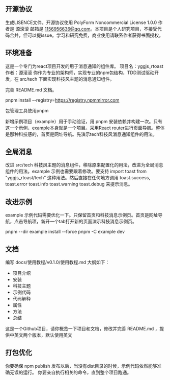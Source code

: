 ## 开源协议
生成LISENCE文件。开源协议使用 PolyForm Noncommercial License 1.0.0  作者是 源滚滚 邮箱是 1156956636@qq.com。本项目是个人研究项目，不接受代码合并，但可以提issue。学习和研究免费，商业使用请联系作者获得书面授权。

## 环境准备
这是一个专门为react项目开发的用于消息通知的组件库。
项目名：yggjs_rtoast
作者：源滚滚
你作为专业的架构师，实现专业的npm包结构，TDD测试驱动开发，在 src/tech 下面实现科技风主题的消息通知组件。

完善 README.md 文档。

pnpm install --registry=https://registry.npmmirror.com

包管理工具使用pnpm

新增示例项目（example）用于手动验证，用 pnpm 安装依赖并构建一次。只有这一个示例，example本身就是一个项目。采用React router进行页面导航。整体是那种科技感的，首页是网址导航。先演示tech科技风消息通知组件的用法。


## 全局消息
改进 src/tech 科技风主题的消息组件，移除原来配置化的用法，改进为全局消息组件的用法。example 示例也需要跟着修改。要支持 import toast from "yggjs_rtoast/tech" 这种用法。然后直接在任何地方调用 toast.success, toast.error toast.info toast.warning toast.debug 来提示消息。


## 改进示例
example 示例代码需要优化一下。只保留首页和科技消息示例页。首页是网址导航，点击导航项，新开一个tab打开新的页面演示科技消息示例页。

pnpm --dir example install --force
pnpm -C example dev


## 文档
编写 docs/使用教程/v0.1.0/使用教程.md 大纲如下：
- 项目介绍
- 安装
- 科技主题
- 示例代码
- 代码解释
- 属性
- 方法
- 总结


这是一个Github项目，请你概览一下项目和文档，修改并完善 README.md ，提供中英文两个版本，默认使用英文


## 打包优化
你要确保 npm publish 发布以后，当没有dist目录的时候，示例代码依然能够准确无误的运行。
你要亲自执行相关的命令，直到整个项目跑通。